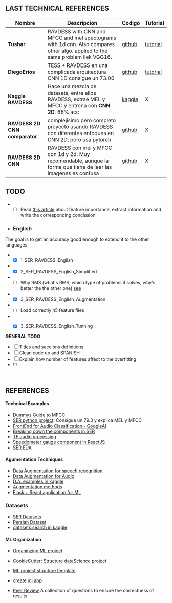 ## LAST TECHNICAL REFERENCES
Nombre | Descripcion | Codigo   | Tutorial
-------|-------------|----------|-------
**Tushar** |RAVDESS with CNN and MFCC and mel spectograms with 1d cnn. Also compares other algo. applied to the same problem liek VGG16.|[github](https://github.com/tushar2025/Speech-Emotion-Detection)| [tutorial](https://medium.com/@tushar.gupta_47854/speech-emotion-detection-74337966cf2)
**DiegoErios**| TESS + RAVDESS en una complicada arquitectura CNN 1D consigue un 73.00 |[github](https://github.com/diegoerios/capstoneproject-speech-emotion-machine-learning/blob/master/speech_emotion_final_notebook.ipynb)| [tutorial](https://medium.com/@diego-rios/speech-emotion-recognition-with-convolutional-neural-network-ae5406a1c0f7)
**Kaggle RAVDESS** | Hace una mezcla de datasets, entre ellos RAVDESS, extrae MEL y MFCC y entrena con **CNN 2D**. 66% acc | [kaggle](https://www.kaggle.com/yfliao/audio-emotion-part-6-2d-cnn-66-accuracy)  |  X  
**RAVDESS 2D CNN comparator** | complejisimo pero completo proyecto usando RAVDESS con diferentes enfoques en CNN 2D, pero usa pytorch|[github](https://github.com/Data-Science-kosta/Speech-Emotion-Classification-with-PyTorch/blob/master/notebooks/stacked_cnn_attention_lstm.ipynb)| X
**RAVDESS 2D CNN** |RAVDESS con mel y MFCC con 1d y 2d. Muy recomendable, aunque la forma que tiene de leer las imagenes es confusa |[github](https://github.com/mkosaka1/Speech_Emotion_Recognition) | X




## TODO
* -[ ] Read [this article](https://towardsdatascience.com/how-i-understood-what-features-to-consider-while-training-audio-files-eedfb6e9002b) about feature importance, extract information and write the corresponding conclusion 
 
* ### English
The goal is to get an accuracy good enough to extend it to the other languages
* -[x] 1_SER_RAVDESS_English
* -[x] 2_SER_RAVDESS_English_Simplified
* -[ ] Why RMS (what's RMS, which type of problems it solves, why's better the the other one) [see](https://towardsdatascience.com/understanding-rmsprop-faster-neural-network-learning-62e116fcf29a)
* -[x] 3_SER_RAVDESS_English_Augmentation
* -[ ] Load correctly h5 feature files
* -[x] 3_SER_RAVDESS_English_Tunning


**GENERAL TODO**
* [ ] Titles and seccions definitions
* [ ] Clean code up and SPANISH
* [ ] Explain how number of features affect to the overfitting
* [ ] 
</br>



## REFERENCES
#### Technical Examples
 * [Dummys Guide to MFCC](https://medium.com/prathena/the-dummys-guide-to-mfcc-aceab2450fd)
 * [SER python project](https://towardsdatascience.com/building-a-speech-emotion-recognizer-using-python-4c1c7c89d713): Consigue un 79.3 y explica MEL y MFCC
 * [FrontEnd for Audio Classification - GoogleAI](https://ai.googleblog.com/2021/03/leaf-learnable-frontend-for-audio.html?m=1)
 * [Breaking down the components in SER](https://towardsdatascience.com/automatic-speech-recognition-breaking-down-components-of-speech-85d065061517)
 * [TF audio processing](https://www.tensorflow.org/tutorials/audio/simple_audio)
 * [Speedometer gauge component in ReactJS](https://github.com/palerdot/react-d3-speedometer)
 * [SER EDA](https://github.com/rajamohanharesh/Emotion-Recognition/tree/master/Codes)
 

#### Agumentation Techniques
* [Data Augmentation for speech recognition](https://towardsdatascience.com/data-augmentation-for-speech-recognition-e7c607482e78)
* [Data Augmentation for Audio](https://medium.com/@makcedward/data-augmentation-for-audio-76912b01fdf6)
* [D.A. examples in kaggle](https://www.kaggle.com/CVxTz/audio-data-augmentation)
* [Augmentation methods](https://www.kaggle.com/haqishen/augmentation-methods-for-audio)
* [Flask + React application for ML](https://thevatsalsaglani.medium.com/training-and-deploying-a-multi-label-image-classifier-using-pytorch-flask-reactjs-and-firebase-28c6150c04c)

### Datasets
- [SER Datasets](https://github.com/SuperKogito/SER-datasets)
- [Persian Dataset](https://www.kaggle.com/mansourehk/shemo-persian-speech-emotion-detection-database)
- [datasets search in kaggle](https://www.kaggle.com/search?q=dataset+speech+emotion+recognition+in%3Adatasets)

#### ML Organization
* [Organinzing ML project](https://www.jeremyjordan.me/ml-projects-guide/)
* [CookieCutter: Structure dataScience project](https://drivendata.github.io/cookiecutter-data-science/)
* [ML project structure template](https://github.com/ThomasRobertFr/ml-project-structure)
* [create ml app](https://github.com/shreyashankar/create-ml-app)

* [Peer Review](https://www.kdnuggets.com/2020/04/peer-reviewing-data-science-projects.html) A collection of questions to ensure the correctness of results
